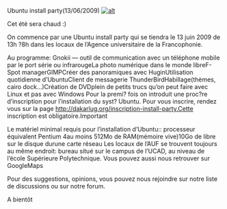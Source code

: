 
 Ubuntu install party(13/06/2009)
[![alt](https://raw.github.com/Dakarlug/site-datas/master/datas/install_party_13install_party_13.pdf.png "")](https://raw.github.com/Dakarlug/site-datas/master/datas/pdf)
    
      

Cet été sera chaud :)

On commence par une Ubuntu install party qui se tiendra le 13 juin 2009 de 13h ?8h dans les locaux de l’Agence universitaire de la Francophonie.

Au programme:
 Gnokii — outil de communication avec un téléphone mobile par le port série ou infrarougeLa photo numérique dans le monde libreF-Spot managerGIMPCréer des panoramiques avec HuginUtilisation quotidienne d’UbuntuClient de messagerie ThunderBirdHabillage(thèmes, cairo dock…)Création de DVDplein de petits trucs qu’on peut faire avec Linux et pas avec Windows
Pour la premi? fois on introduit une proc?re d’inscription pour l’installation du syst? Ubuntu. Pour vous inscrire, rendez vous sur la page
http://dakarlug.org/inscription-install-party.Cette inscription est obligatoire.Important

Le matériel minimal requis pour l’installation d’Ubuntu::
processeur équivalent Pentium 4au moins 512Mo de RAM(mémoire vive)10Go de libre sur le disque durune carte réseau
Les locaux de l’AUF se trouvent toujours au même endroit: bureau situé sur le campus de l’UCAD, au niveau de l’école Supérieure Polytechnique. Vous pouvez aussi nous retrouver sur GoogleMaps

Pour des suggestions, opinions, vous pouvez nous rejoindre sur notre liste de discussions ou sur notre forum.

A bientôt
    
    
    



    



    



    



    



    



 
    
     